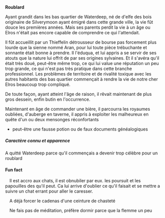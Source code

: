 **Roublard**

Ayant grandit dans les bas quartier de Waterdeep, né de d'elfe des bois originaire de Silverymoon ayant émigré dans cette grande ville, la vie fût douce les premières années. Mais ses parents perdit la vie à un âge ou Elros n'était pas encore capable de comprendre ce qui l'attendait.

Il fût accueillit par un Thieffelin détrousseur de bourse pas forcement plus lourde que la sienne nommé Aran, pour lui toute pièce trébuchante et sonnante était bonne à prendre. Il l'éduqua, et lui appris a se servir de ses atouts que la nature lui offrit de par ses origines sylvaines. Et il s'avéra qu'il était très doué, peut-être même trop, ce qui lui value une réputation un peu trop grande, ce qui n'est pas très pratique dans cette branche professionnel. Les problèmes de territoire et de rivalité toxique avec les autres habitants des bas quartier commençait à rendre la vie de notre cher Elros beaucoup trop compliqué.

De toute façon, ayant atteint l'âge de raison, il rêvait maintenant de plus gros dessein, enfin butin en l'occurrence.

Maintenant en âge de commander une bière, il parcourra les royaumes oubliées, d'auberge en taverne, il appris à exploiter les malheureux en quête d'un ou deux mensonges réconfortants 

- peut-être une fausse potion ou de faux documents généalogiques

##### Caractère connu et apparence

A quitté Waterdeep parce qu'il commençais a devenir trop célèbre pour un roublard

#### Fun fact

 Il est accro aux chats, il est obnubiler par eux. les poursuit et les papouilles des qu'il peut. Ca lui arrive d'oublier ce qu'il faisait et se mettre a suivre un chat errant pour aller le caresser.

 A déjà forcer le cadenas d'une ceinture de chasteté

 Ne fais pas de méditation, préfère dormir parce que la flemme un peu